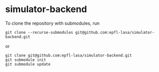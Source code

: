 # simulator-backend

To clone the repository with submodules, run

```console
git clone --recurse-submodules git@github.com:epfl-lasa/simulator-backend.git
```

or

```console
git clone git@github.com:epfl-lasa/simulator-backend.git
git submodule init
git submodule update
```

